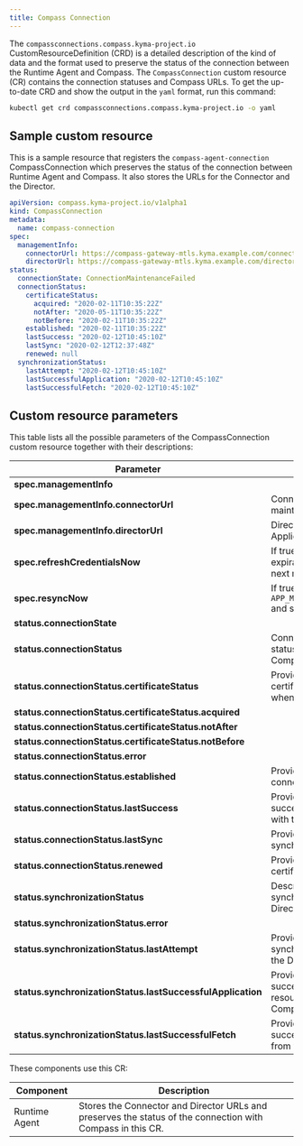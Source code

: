 ```yaml
---
title: Compass Connection
---
```


The `compassconnections.compass.kyma-project.io` CustomResourceDefinition (CRD) is a detailed description of the kind of data and the format used to preserve the status of the connection between the Runtime Agent and Compass. The `CompassConnection` custom resource (CR) contains the connection statuses and Compass URLs. To get the up-to-date CRD and show the output in the `yaml` format, run this command:

```bash
kubectl get crd compassconnections.compass.kyma-project.io -o yaml
```

## Sample custom resource

This is a sample resource that registers the `compass-agent-connection` CompassConnection which preserves the status of the connection between Runtime Agent and Compass. It also stores the URLs for the Connector and the Director.

```yaml
apiVersion: compass.kyma-project.io/v1alpha1
kind: CompassConnection
metadata:
  name: compass-connection
spec:
  managementInfo:
    connectorUrl: https://compass-gateway-mtls.kyma.example.com/connector/graphql
    directorUrl: https://compass-gateway-mtls.kyma.example.com/director/graphql
status:
  connectionState: ConnectionMaintenanceFailed
  connectionStatus:
    certificateStatus:
      acquired: "2020-02-11T10:35:22Z"
      notAfter: "2020-05-11T10:35:22Z"
      notBefore: "2020-02-11T10:35:22Z"
    established: "2020-02-11T10:35:22Z"
    lastSuccess: "2020-02-12T10:45:10Z"
    lastSync: "2020-02-12T12:37:48Z"
    renewed: null
  synchronizationStatus:
    lastAttempt: "2020-02-12T10:45:10Z"
    lastSuccessfulApplication: "2020-02-12T10:45:10Z"
    lastSuccessfulFetch: "2020-02-12T10:45:10Z"
```

## Custom resource parameters

This table lists all the possible parameters of the CompassConnection custom resource together with their descriptions:

<!-- The table below was generated automatically -->
<!-- Some special tags (html comments) are at the end of lines due to markdown requirements. -->
<!-- The content between "TABLE-START" and "TABLE-END" will be replaced -->

<!-- TABLE-START -->
<!-- CompassConnection v1alpha1 compass.kyma-project.io -->
| Parameter         | Description                                   |
| ---------------------------------------- | ---------|
| **spec.managementInfo** |  |
| **spec.managementInfo.connectorUrl** | Connector URL used for maintaining secure connection. |
| **spec.managementInfo.directorUrl** | Director URL used for fetching Applications |
| **spec.refreshCredentialsNow** | If true - ignore certificate expiration date and refresh next round |
| **spec.resyncNow** | If true - ignore `APP_MINIMAL_COMPASS_SYNC_TIME` and sync next round |
| **status.connectionState** |  |
| **status.connectionStatus** | ConnectionStatus represents status of a connection to Compass |
| **status.connectionStatus.certificateStatus** | Provides the dates of when the certificate was issued and when it expires. |
| **status.connectionStatus.certificateStatus.acquired** |  |
| **status.connectionStatus.certificateStatus.notAfter** |  |
| **status.connectionStatus.certificateStatus.notBefore** |  |
| **status.connectionStatus.error** |  |
| **status.connectionStatus.established** | Provides the date of when the connection was established |
| **status.connectionStatus.lastSuccess** | Provides the date of the last successful synchronization with the Connector |
| **status.connectionStatus.lastSync** | Provides the date of the last synchronization attempt |
| **status.connectionStatus.renewed** | Provides the date of the last certificate renewal |
| **status.synchronizationStatus** | Describes the status of the synchronization with the Director |
| **status.synchronizationStatus.error** |  |
| **status.synchronizationStatus.lastAttempt** | Provides the date of the last synchronization attempt with the Director |
| **status.synchronizationStatus.lastSuccessfulApplication** | Provides the date of the last successful application of resources fetched from Compass |
| **status.synchronizationStatus.lastSuccessfulFetch** | Provides the date of the last successful fetch of resources from the Director |<!-- TABLE-END -->

These components use this CR:

| **Component** | **Description** |
|---------------|-----------------|
| Runtime Agent | Stores the Connector and Director URLs and preserves the status of the connection with Compass in this CR. |

